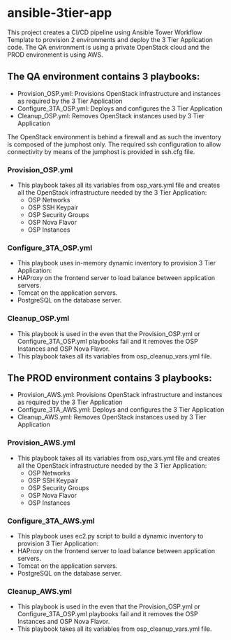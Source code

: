 # ansible-3tier-app
This project creates a CI/CD pipeline using Ansible Tower Workflow Template to provision 2 environments and deploy the 3 Tier Application code.
The QA environment is using a private OpenStack cloud and the PROD environment is using AWS.

## The QA environment contains 3 playbooks:
  * Provision_OSP.yml: Provisions OpenStack infrastructure and instances as required by the 3 Tier Application
  * Configure_3TA_OSP.yml: Deploys and configures the 3 Tier Application
  * Cleanup_OSP.yml: Removes OpenStack instances used by 3 Tier Application

The OpenStack environment is behind a firewall and as such the inventory is composed of the jumphost only. The required ssh configuration to allow connectivity by means of the jumphost is provided in ssh.cfg file.

### Provision_OSP.yml
* This playbook takes all its variables from osp_vars.yml file and creates all the OpenStack infrastructure needed by the 3 Tier Application:
  * OSP Networks
  * OSP SSH Keypair
  * OSP Security Groups
  * OSP Nova Flavor
  * OSP Instances

### Configure_3TA_OSP.yml
* This playbook uses in-memory dynamic inventory to provision 3 Tier Application:
* HAProxy on the frontend server to load balance between application servers.
* Tomcat on the application servers.
* PostgreSQL on the database server.

### Cleanup_OSP.yml
* This playbook is used in the even that the Provision_OSP.yml or Configure_3TA_OSP.yml playbooks fail and it removes the OSP Instances and OSP Nova Flavor.
* This playbook takes all its variables from osp_cleanup_vars.yml file.

## The PROD environment contains 3 playbooks:
  * Provision_AWS.yml: Provisions OpenStack infrastructure and instances as required by the 3 Tier Application
  * Configure_3TA_AWS.yml: Deploys and configures the 3 Tier Application
  * Cleanup_AWS.yml: Removes OpenStack instances used by 3 Tier Application

### Provision_AWS.yml
* This playbook takes all its variables from osp_vars.yml file and creates all the OpenStack infrastructure needed by the 3 Tier Application:
  * OSP Networks
  * OSP SSH Keypair
  * OSP Security Groups
  * OSP Nova Flavor
  * OSP Instances

### Configure_3TA_AWS.yml
* This playbook uses ec2.py script to build a dynamic inventory to provision 3 Tier Application:
* HAProxy on the frontend server to load balance between application servers.
* Tomcat on the application servers.
* PostgreSQL on the database server.

### Cleanup_AWS.yml
* This playbook is used in the even that the Provision_OSP.yml or Configure_3TA_OSP.yml playbooks fail and it removes the OSP Instances and OSP Nova Flavor.
* This playbook takes all its variables from osp_cleanup_vars.yml file.
